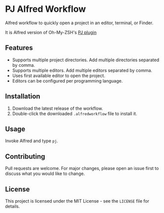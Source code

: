 # PJ Alfred Workflow

Alfred workflow to quickly open a project in an editor, terminal, or Finder.

It is Alfred version of Oh-My-ZSH's [PJ plugin](https://github.com/ohmyzsh/ohmyzsh/tree/master/plugins/pj)

## Features

- Supports multiple project directories. Add multiple directories separated by comma.
- Supports multiple editors. Add multiple editors separated by comma.
- Uses first available editor to open the project.
- Editors can be configured per programming language.

## Installation

1. Download the latest release of the workflow.
2. Double-click the downloaded `.alfredworkflow` file to install it.

## Usage

Invoke Alfred and type `pj`.

## Contributing

Pull requests are welcome. For major changes, please open an issue first to discuss what you would like to change.

## License

This project is licensed under the MIT License - see the `LICENSE` file for details.

